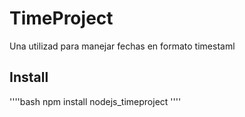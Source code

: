 # TimeProject

Una utilizad para manejar fechas en formato timestaml

## Install

''''bash
npm install nodejs_timeproject
''''

